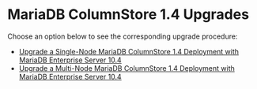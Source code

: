 # MariaDB ColumnStore 1.4 Upgrades

Choose an option below to see the corresponding upgrade procedure:

- [Upgrade a Single-Node MariaDB ColumnStore 1.4 Deployment with MariaDB Enterprise Server 10.4](https://mariadb.com/docs/deploy/columnstore-es104/#deploy-upgrade-enterprise-single-columnstore-col14-es104)
- [Upgrade a Multi-Node MariaDB ColumnStore 1.4 Deployment with MariaDB Enterprise Server 10.4](https://mariadb.com/docs/deploy/columnstore-es104/#deploy-upgrade-enterprise-multi-columnstore-col14-es104)